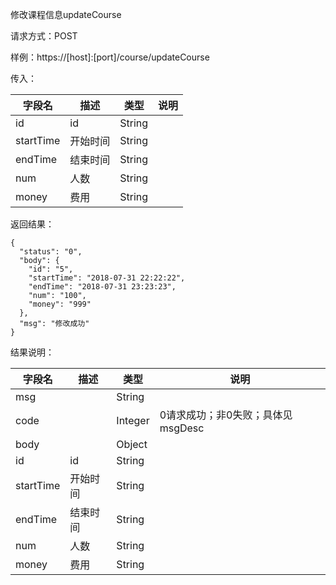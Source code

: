 修改课程信息updateCourse

请求方式：POST

样例：https://[host]:[port]/course/updateCourse

传入：

| 字段名         | 描述       | 类型   | 说明 |
| -------------- | ---------- | ------ | ---- |
| id             | id         | String |      |
| startTime      | 开始时间   | String |      |
| endTime        | 结束时间   | String |      |
| num            | 人数       | String |      |
| money          | 费用       | String |      |

返回结果：

```
{
  "status": "0",
  "body": {
    "id": "5",
    "startTime": "2018-07-31 22:22:22",
    "endTime": "2018-07-31 23:23:23",
    "num": "100",
    "money": "999"
  },
  "msg": "修改成功"
}
```

结果说明：

| 字段名       | 描述      | 类型      | 说明                    |
| ----------- | --------- | ------- | ------------------------ |
| msg         |           | String  |                       |
| code        |           | Integer | 0请求成功；非0失败；具体见msgDesc |
| body        |           | Object  |      |
| id          | id        | String  |      |
| startTime   | 开始时间  | String  |      |
| endTime     | 结束时间  | String  |      |
| num         | 人数      | String  |      |
| money       | 费用      | String  |      |
